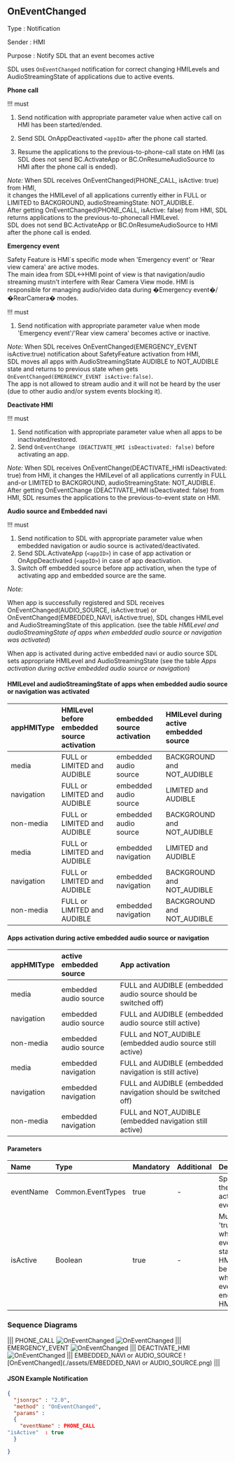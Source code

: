 ## OnEventChanged

Type
: Notification

Sender
: HMI

Purpose
: Notify SDL that an event becomes active

SDL uses `OnEventChanged` notification for correct changing HMILevels and AudioStreamingState of applications due to active events.

**Phone call**

!!! must

1.	Send notification with appropriate parameter value when active call on HMI has been started/ended.

2.	Send SDL OnAppDeactivated `<appID>` after the phone call started.

3.	Resume the applications to the previous-to-phone-call state on HMI (as SDL does not send BC.ActivateApp or BC.OnResumeAudioSource to HMI after the phone call is ended).

_Note:_  When SDL receives OnEventChanged(PHONE_CALL, isActive: true) from HMI,  
it changes the HMILevel of all applications currently either in FULL or LIMITED to BACKGROUND, audioStreamingState: NOT_AUDIBLE.  
After getting OnEventChanged(PHONE_CALL, isActive: false) from HMI, SDL returns applications to the previous-to-phonecall HMILevel.  
SDL does not send BC.ActivateApp or BC.OnResumeAudioSource to HMI after the phone call is ended.  

**Emergency event**

Safety Feature is HMI`s specific mode when 'Emergency event' or 'Rear view camera' are active modes.  
The main idea from SDL<->HMI point of view is that navigation/audio streaming mustn't interfere with Rear Camera View mode. HMI is responsible for managing audio/video data during �Emergency event�/�RearCamera� modes.

!!! must  

1. 	Send notification with appropriate parameter value when mode 'Emergency event'/'Rear view camera' becomes active or inactive.

_Note:_
When SDL receives OnEventChanged(EMERGENCY_EVENT isActive:true) notification about SafetyFeature activation from HMI,  
SDL moves all apps with AudioStreamingState AUDIBLE to NOT_AUDIBLE state and returns to previous state when gets `OnEventChanged(EMERGENCY_EVENT isActive:false)`.  
The app is not allowed to stream audio and it will not be heard by the user (due to other audio and/or system events blocking it).  

**Deactivate HMI**  

!!! must  

1.	Send notification with appropriate parameter value when all apps to be inactivated/restored.
2.	Send `OnEventChange (DEACTIVATE_HMI isDeactivated: false)` before activating an app.  

_Note:_ When SDL receives OnEventChange(DEACTIVATE_HMI isDeactivated: true) from HMI, it changes the HMILevel of all applications currently in FULL and-or LIMITED to BACKGROUND, audioStreamingState: NOT_AUDIBLE. After getting OnEventChange (DEACTIVATE_HMI isDeactivated: false) from HMI, SDL resumes the applications to the previous-to-event state on HMI.  

**Audio source and Embedded navi**

!!! must
1.	Send notification to SDL with appropriate parameter value when embedded navigation or audio source is activated/deactivated.
2.	Send SDL.ActivateApp (`<appID>`) in case of app activation or OnAppDeactivated (`<appID>`) in case of app deactivation.
3.	Switch off embedded source before app activation, when the type of activating app and embedded source are the same.  

_Note:_

When app is successfully registered and SDL receives OnEventChanged(AUDIO_SOURCE, isActive:true) or OnEventChanged(EMBEDDED_NAVI, isActive:true), SDL changes HMILevel and AudioStreamingState of this application. (see the table _HMILevel and audioStreamingState of apps when embedded audio source or navigation was activated_) 

When app is activated during active embedded navi or audio source SDL sets appropriate HMILevel and AudioStreamingState  (see the table _Apps activation during active embedded audio source or navigation_)  

#### HMILevel and audioStreamingState of apps when embedded audio source or navigation was activated
|appHMIType|HMILevel before embedded source activation|embedded source activation|HMILevel during active embedded source|
|:---|:---|:--------|:---------|
|media|FULL or LIMITED and AUDIBLE|embedded audio source|BACKGROUND and NOT_AUDIBLE|
|navigation|FULL or LIMITED and AUDIBLE|embedded audio source|LIMITED and AUDIBLE
|non-media|FULL or LIMITED and AUDIBLE|embedded audio source|BACKGROUND and NOT_AUDIBLE|
|media|FULL or LIMITED and AUDIBLE|embedded navigation|LIMITED and AUDIBLE|
|navigation|FULL or LIMITED and AUDIBLE|embedded navigation|BACKGROUND and NOT_AUDIBLE|
|non-media|FULL or LIMITED and AUDIBLE|embedded navigation|BACKGROUND and NOT_AUDIBLE|

#### Apps activation during active embedded audio source or navigation
|appHMIType|active embedded source|App activation|
|:---|:---|:--------|
|media|embedded audio source|FULL and AUDIBLE (embedded audio source should be switched off)
|navigation|embedded audio source|FULL and AUDIBLE (embedded audio source still active)
|non-media|embedded audio source|FULL and NOT_AUDIBLE (embedded audio source still active)
|media|embedded navigation|FULL and AUDIBLE (embedded navigation is still active)
|navigation|embedded navigation|FULL and AUDIBLE (embedded navigation should be switched off)
|non-media|embedded navigation|FULL and NOT_AUDIBLE (embedded navigation still active) 


#### Parameters

|Name|Type|Mandatory|Additional|Description
|:---|:---|:--------|:--------|:---------|
|eventName|Common.EventTypes|true|-|	Specifies the types of active events
|isActive|Boolean|true|	-	|Must be 'true' - when the event is started on HMI. Must be 'false' when the event is ended on HMI

### Sequence Diagrams
|||
PHONE_CALL
![OnEventChanged](./assets/PHONE_CALL1.png)
![OnEventChanged](./assets/PHONE_CALL2.png)
|||
EMERGENCY_EVENT
![OnEventChanged](./assets/EMERGENCY_EVENT.png)
|||
DEACTIVATE_HMI
![OnEventChanged](./assets/DEACTIVATE_HMI.png)
|||
EMBEDDED_NAVI or AUDIO_SOURCE
![OnEventChanged](./assets/EMBEDDED_NAVI or AUDIO_SOURCE.png)
|||

#### JSON Example Notification

```json
{
  "jsonrpc" : "2.0",
  "method" : "OnEventChanged",
  "params" :
  {
    "eventName" : PHONE_CALL
"isActive"  : true
  }

}
```


